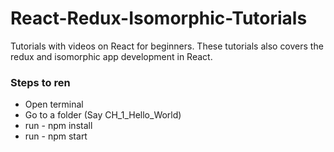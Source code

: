 # React-Redux-Isomorphic-Tutorials
Tutorials with videos on React for beginners. These tutorials also covers the redux and isomorphic app development in React.

### Steps to ren
- Open terminal
- Go to a folder (Say CH_1_Hello_World)
- run - npm install
- run - npm start
